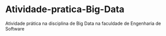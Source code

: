 # Atividade-pratica-Big-Data
Atividade prática na disciplina de Big Data na faculdade de Engenharia de Software
